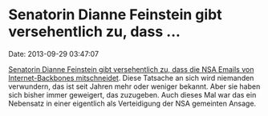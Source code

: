 Senatorin Dianne Feinstein gibt versehentlich zu, dass \...
===========================================================

Date: 2013-09-29 03:47:07

[Senatorin Dianne Feinstein gibt versehentlich zu, dass die NSA Emails
von Internet-Backbones
mitschneidet](http://www.techdirt.com/articles/20130927/13562624678/dianne-feinstein-accidentally-confirms-that-nsa-tapped-internet-backbone.shtml).
Diese Tatsache an sich wird niemanden verwundern, das ist seit Jahren
mehr oder weniger bekannt. Aber sie haben sich bisher immer geweigert,
das zuzugeben. Auch dieses Mal war das ein Nebensatz in einer eigentlich
als Verteidigung der NSA gemeinten Ansage.
